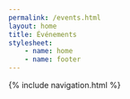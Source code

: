 ```yaml
---
permalink: /events.html
layout: home
title: Événements
stylesheet:
    - name: home
    - name: footer
---
```

{% include navigation.html %}
